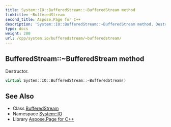 ```yaml
---
title: System::IO::BufferedStream::~BufferedStream method
linktitle: ~BufferedStream
second_title: Aspose.Page for C++
description: 'System::IO::BufferedStream::~BufferedStream method. Destructor in C++.'
type: docs
weight: 200
url: /cpp/system.io/bufferedstream/~bufferedstream/
---
```

## BufferedStream::~BufferedStream method


Destructor.

```cpp
virtual System::IO::BufferedStream::~BufferedStream()
```

## See Also

* Class [BufferedStream](../)
* Namespace [System::IO](../../)
* Library [Aspose.Page for C++](../../../)
